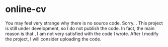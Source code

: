 # online-cv

You may feel very strange why there is no source code. Sorry. . This project is still under development, so I do not publish the code. In fact, the main reason is that , I am not very satisfied with the code I wrote. After I modify the project, I will consider uploading the code.
